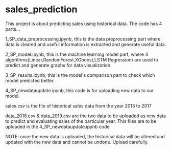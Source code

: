 # sales_prediction
This project is about predicting sales using historical data.
The code has 4 parts...


1_SP_data_preprocessing.ipynb, this is the data preprocessing part where data is cleared and useful information is extracted and generate useful data.

2_SP_model.ipynb, this is the machine learning model part, where 4 algorithms(Linear,RandomForest,XGboost,LSTM Regression) are used to predict and generate graphs for data visualization.

3_SP_results.ipynb, this is the model's comparison part to check which model predicted better.

4_SP_newdataupdate.ipynb, this code is for uploading new data to our model.


sales.csv is the file of historical sales data from the year 2013 to 2017

data_2018.csv & data_2019.csv are the two data to be uploaded as new data to predict and evaluating sales of the particular year. This files are to be uploaded in the 4_SP_newdataupdate.ipynb code


NOTE: once the new data is uploaded, the historical data will be altered and updated with the new data and cannot be undone. Upload carefully.

